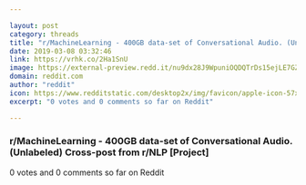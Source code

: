 ```yaml
---

layout: post
category: threads
title: "r/MachineLearning - 400GB data-set of Conversational Audio. (Unlabeled) Cross-post from r/NLP [Project]"
date: 2019-03-08 03:32:46
link: https://vrhk.co/2Ha1SnU
image: https://external-preview.redd.it/nu9dx28J9WpuniOQDQTrDs15ejLE7GZ3p_Qt2mN6eBE.jpg?auto=webp&s=48e5c87c0b1af5804688873ec59b83de52b66d42
domain: reddit.com
author: "reddit"
icon: https://www.redditstatic.com/desktop2x/img/favicon/apple-icon-57x57.png
excerpt: "0 votes and 0 comments so far on Reddit"

---
```


### r/MachineLearning - 400GB data-set of Conversational Audio. (Unlabeled) Cross-post from r/NLP [Project]

0 votes and 0 comments so far on Reddit
